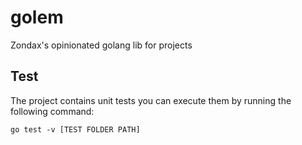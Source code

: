 # golem
Zondax's opinionated golang lib for projects

## Test

The project contains unit tests you can execute them by running the following command:

`go test -v [TEST FOLDER PATH]`